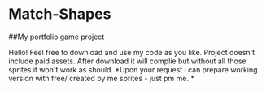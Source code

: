 # Match-Shapes
##My portfolio game project

Hello!
Feel free to download and use my code as you like.
Project doesn't include paid assets. After download it will complie but without all those sprites it won't work as should. 
*Upon your request i can prepare working version with free/ created by me sprites - just pm me. *

